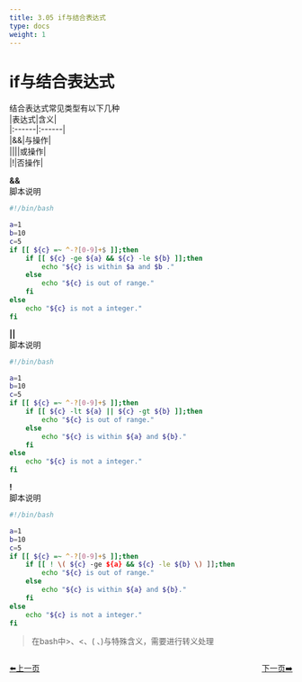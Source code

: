 ```yaml
---
title: 3.05 if与结合表达式
type: docs
weight: 1
---   
```


# if与结合表达式   
结合表达式常见类型有以下几种   
|表达式|含义|  
|:------|:------|   
|&&|与操作|   
||||或操作|   
|!|否操作|    


**&&**   
脚本说明   
```bash
#!/bin/bash

a=1
b=10
c=5
if [[ ${c} =~ ^-?[0-9]+$ ]];then
    if [[ ${c} -ge ${a} && ${c} -le ${b} ]];then
        echo "${c} is within $a and $b ."   
    else
        echo "${c} is out of range."
    fi
else
    echo "${c} is not a integer."
fi
```   

**||**   
脚本说明   
```bash
#!/bin/bash

a=1
b=10
c=5
if [[ ${c} =~ ^-?[0-9]+$ ]];then
    if [[ ${c} -lt ${a} || ${c} -gt ${b} ]];then
        echo "${c} is out of range."   
    else
        echo "${c} is within ${a} and ${b}."
    fi
else
    echo "${c} is not a integer."
fi
```   

**!**   
脚本说明   
```bash
#!/bin/bash

a=1
b=10
c=5
if [[ ${c} =~ ^-?[0-9]+$ ]];then
    if [[ ! \( ${c} -ge ${a} && ${c} -le ${b} \) ]];then
        echo "${c} is out of range."   
    else
        echo "${c} is within ${a} and ${b}."
    fi
else
    echo "${c} is not a integer."
fi
```   
> 在bash中>、<、( 、)与特殊含义，需要进行转义处理   




<div style="display: flex;justify-content: space-between;align-items: center;">
<p><a href="https://books.linuxwt.com/linuxwtbash/ChapterThree/Fuhecommand">⬅️上一页</a></p>
<p><a href="https://books.linuxwt.com/linuxwtbash/ChapterThree/If_Anotherway">下一页➡️</a></p>
</div>
